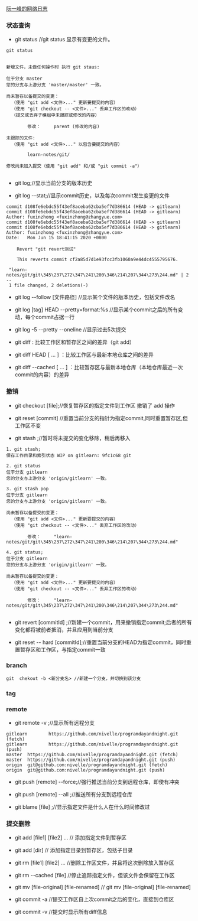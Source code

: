
[阮一峰的网络日志 ](http://www.ruanyifeng.com/blog/2015/12/git-cheat-sheet.html)

### 状态查询

- git status //git status 显示有变更的文件。
              
```
git status


新增文件，未做任何操作时 执行 git staus:

位于分支 master
您的分支与上游分支 'master/master' 一致。

尚未暂存以备提交的变更：
  （使用 "git add <文件>..." 更新要提交的内容）
  （使用 "git checkout -- <文件>..." 丢弃工作区的改动）
  （提交或丢弃子模组中未跟踪或修改的内容）

        修改：     parent (修改的内容)

未跟踪的文件:
  （使用 "git add <文件>..." 以包含要提交的内容）

        learn-notes/git/

修改尚未加入提交（使用 "git add" 和/或 "git commit -a"）


```

- git log;//显示当前分支的版本历史

- git log --stat;//显示commit历史，以及每次commit发生变更的文件

```
commit d108fe6ebdc55f43ef8aceba62cba5ef7d386614 (HEAD -> gitlearn)
commit d108fe6ebdc55f43ef8aceba62cba5ef7d386614 (HEAD -> gitlearn)
Author: fuxinzhong <fuxinzhong@zhangyue.com>
commit d108fe6ebdc55f43ef8aceba62cba5ef7d386614 (HEAD -> gitlearn)
commit d108fe6ebdc55f43ef8aceba62cba5ef7d386614 (HEAD -> gitlearn)
Author: fuxinzhong <fuxinzhong@zhangyue.com>
Date:   Mon Jun 15 18:41:15 2020 +0800

    Revert "git revert测试"
    
    This reverts commit cf2a85d7d1e93fcc3fb1060a9e44dc4555795676.

 "learn-notes/git/git\345\237\272\347\241\200\346\214\207\344\273\244.md" | 2 --
 1 file changed, 2 deletions(-)

```

- git log --follow [文件路径] //显示某个文件的版本历史，包括文件改名

- git log [tag] HEAD --pretty=format:%s //显示某个commit之后的所有变动，每个commit占据一行

- git log -5 --pretty --oneline //显示过去5次提交

- git diff : 比较工作区和暂存区之间的差异（git add）

- git diff HEAD [ <path> … ] ：比较工作区与最新本地仓库之间的差异
  
- git diff --cached [ <path>… ] ：比较暂存区与最新本地仓库（本地仓库最近一次commit的内容）的差异



### 撤销

- git checkout [file];//恢复暂存区的指定文件到工作区 撤销了 add 操作

- git reset [commit] //重置当前分支的指针为指定commit,同时重置暂存区,但工作区不变

- git stash ;//暂时将未提交的变化移除，稍后再移入

```
1. git stash;
保存工作目录和索引状态 WIP on gitlearn: 9fc1c68 git

2. git status
位于分支 gitlearn
您的分支与上游分支 'origin/gitlearn' 一致。

3. git stash pop
位于分支 gitlearn
您的分支与上游分支 'origin/gitlearn' 一致。

尚未暂存以备提交的变更：
  （使用 "git add <文件>..." 更新要提交的内容）
  （使用 "git checkout -- <文件>..." 丢弃工作区的改动）

        修改：     "learn-notes/git/git\345\237\272\347\241\200\346\214\207\344\273\244.md"

4. git status;
位于分支 gitlearn
您的分支与上游分支 'origin/gitlearn' 一致。

尚未暂存以备提交的变更：
  （使用 "git add <文件>..." 更新要提交的内容）
  （使用 "git checkout -- <文件>..." 丢弃工作区的改动）

        修改：     "learn-notes/git/git\345\237\272\347\241\200\346\214\207\344\273\244.md"


```

- git revert [commitId] ;//新建一个commit，用来撤销指定commit;后者的所有变化都将被前者抵消，并且应用到当前分支

- git reset -- hard [commitId];//重置当前分支的HEAD为指定commit，同时重置暂存区和工作区，与指定commit一致

### branch

```
git  chekout -b <新分支名> //新建一个分支，并切换到该分支

```

### tag


### remote

- git remote -v ;//显示所有远程分支

```
gitlearn        https://github.com/nivelle/programdayandnight.git (fetch)
gitlearn        https://github.com/nivelle/programdayandnight.git (push)
master  https://github.com/nivelle/programdayandnight.git (fetch)
master  https://github.com/nivelle/programdayandnight.git (push)
origin  git@github.com:nivelle/programdayandnight.git (fetch)
origin  git@github.com:nivelle/programdayandnight.git (push)

```

- git push [remote] --force;//强行推送当前分支到远程仓库，即使有冲突

- git push [remote] --all ;//推送所有分支到远程仓库

- git blame [file] ;//显示指定文件是什么人在什么时间修改过

### 提交删除

- git add [file1] [file2] ... // 添加指定文件到暂存区

- git add [dir] // 添加指定目录到暂存区，包括子目录

- git rm [file1] [file2] ... //删除工作区文件，并且将这次删除放入暂存区

- git rm --cached [file] //停止追踪指定文件，但该文件会保留在工作区

- git mv [file-original] [file-renamed] // git mv [file-original] [file-renamed]

- git commit -a //提交工作区自上次commit之后的变化，直接到仓库区

- git commit -v //提交时显示所有diff信息